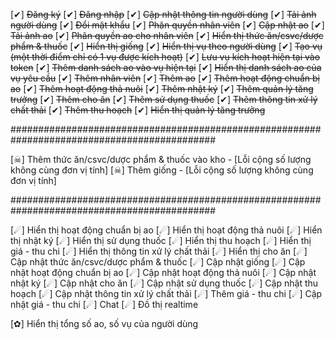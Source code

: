 [✔] ~~Đăng ký~~
[✔] ~~Đăng nhập~~
[✔] ~~Cập nhật thông tin người dùng~~
[✔] ~~Tải ảnh người dùng~~
[✔] ~~Đổi mật khẩu~~
[✔] ~~Phân quyền nhân viên~~
[✔] ~~Cập nhật ao~~
[✔] ~~Tải ảnh ao~~
[✔] ~~Phân quyền ao cho nhân viên~~
[✔] ~~Hiển thị thức ăn/csvc/dược phẩm & thuốc~~
[✔] ~~Hiển thị giống~~
[✔] ~~Hiển thị vụ theo người dùng~~
[✔] ~~Tạo vụ (một thời điểm chỉ có 1 vụ được kích hoạt)~~
[✔] ~~Lưu vụ kích hoạt hiện tại vào token~~
[✔] ~~Thêm danh sách ao vào vụ hiện tại~~
[✔] ~~Hiển thị danh sách ao của vụ yêu cầu~~
[✔] ~~Thêm nhân viên~~
[✔] ~~Thêm ao~~
[✔] ~~Thêm hoạt động chuẩn bị ao~~
[✔] ~~Thêm hoạt động thả nuôi~~
[✔] ~~Thêm nhật ký~~
[✔] ~~Thêm quản lý tăng trưởng~~
[✔] ~~Thêm cho ăn~~
[✔] ~~Thêm sử dụng thuốc~~
[✔] ~~Thêm thông tin xử lý chất thải~~
[✔] ~~Thêm thu hoạch~~
[✔] ~~Hiển thị quản lý tăng trưởng~~

#############################################################################################

[☠] Thêm thức ăn/csvc/dược phẩm & thuốc vào kho - [Lỗi cộng số lượng không cùng đơn vị tính]
[☠] Thêm giống - [Lỗi cộng số lượng không cùng đơn vị tính]

#############################################################################################

[☄] Hiển thị hoạt động chuẩn bị ao
[☄] Hiển thị hoạt động thả nuôi
[☄] Hiển thị nhật ký
[☄] Hiển thị sử dụng thuốc
[☄] Hiển thị thu hoạch
[☄] Hiển thị giá - thu chi
[☄] Hiển thị thông tin xử lý chất thải
[☄] Hiển thị cho ăn
[☄] Cập nhật thức ăn/csvc/dược phẩm & thuốc
[☄] Cập nhật giống
[☄] Cập nhật hoạt động chuẩn bị ao
[☄] Cập nhật hoạt động thả nuôi
[☄] Cập nhật nhật ký
[☄] Cập nhật cho ăn
[☄] Cập nhật sử dụng thuốc
[☄] Cập nhật thu hoạch
[☄] Cập nhật thông tin xử lý chất thải
[☄] Thêm giá - thu chi
[☄] Cập nhật giá - thu chi
[☄] Chat
[☄] Đồ thị realtime

[✿] Hiển thị tổng số ao, số vụ của người dùng